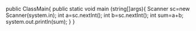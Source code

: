 public ClassMain{
public static void main (string[]args){
Scanner sc=new Scanner(system.in);
int a=sc.nextInt();
int b=sc.nextInt();
int sum=a+b;
system.out.println(sum);
}
}
